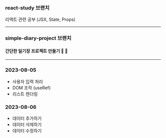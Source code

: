 ### react-study 브랜치

리액트 관련 공부 (JSX, State, Props)

<hr>

### simple-diary-project 브랜치

#### 간단한 일기장 프로젝트 만들기 📃 📃

<hr>

### 2023-08-05
- 사용자 입력 처리
- DOM 조작 (useRef)
- 리스트 렌더링

### 2023-08-06
- 데이터 추가하기
- 데이터 삭제하기
- 데이터 수정하기
